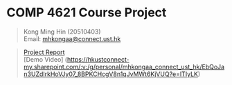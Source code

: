 # COMP 4621 Course Project  
> Kong Ming Hin (20510403)  
> Email: mhkongaa@connect.ust.hk  

> [Project Report](/Documentations/COMP%204621%20Project%20Report.pdf)  
> [Demo Video] (https://hkustconnect-my.sharepoint.com/:v:/g/personal/mhkongaa_connect_ust_hk/EbQoJan3UZdIrkHoVJy07_8BPKCHcgV8n1qJvMWt6KjVUQ?e=lTIyLK)